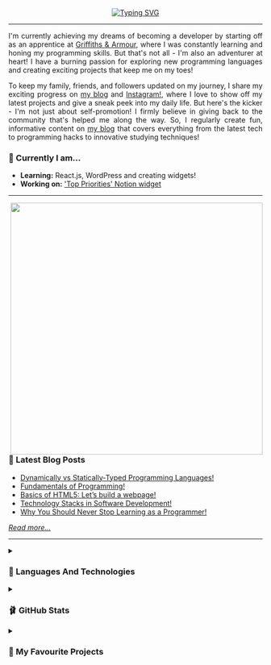 <!-- <p align="center">
  <img width=900 src="profile-banner-1.png" alt="Sublime's custom image"/>
</p> -->

<div align="center">
	<a href="https://git.io/typing-svg"><img src="https://readme-typing-svg.demolab.com?font=Lilita+One&size=25&pause=1000&color=F760AF&background=4543FF00&center=true&vCenter=true&width=435&lines=%F0%9F%8C%B7+Having+fun+programming!+%F0%9F%92%97" alt="Typing SVG" /></a>
</div>
<hr>

<p align="justify">
I'm currently achieving my dreams of becoming a developer by starting off as an apprentice at <a href="https://www.griffithsandarmour.com/">Griffiths & Armour</a>, where I was constantly learning and honing my programming skills. But that's not all - I'm also an adventurer at heart! I have a burning passion for exploring new programming languages and creating exciting projects that keep me on my toes! </p>

<p align="justify">To keep my family, friends, and followers updated on my journey, I share my exciting progress on <a href="https://izicodes.tumblr.com/">my blog</a> and <a href="https://instagram.com/_izicodes_">Instagram!</a>, where I love to show off my latest projects and give a sneak peek into my daily life. But here's the kicker - I'm not just about self-promotion! I firmly believe in giving back to the community that's helped me along the way. So, I regularly create fun, informative content on <a href="https://izicodes.tumblr.com/">my blog</a> that covers everything from the latest tech to programming hacks to innovative studying techniques!</p>

<h3>🌷 Currently I am...</h3>
<ul>
<li><b>Learning:</b> React.js, WordPress and creating widgets!</li>
<li><b>Working on:</b> <a href="https://github.com/izicodes/top-priorities" target="_blank" title="Link to the repo's page!">'Top Priorities' Notion widget</a></li>
</ul>
 
 -----
 
<img width=500 align="right" src="https://github-readme-stats.vercel.app/api?username=izicodes&ring_color=fff&bg_color=ffcae9&title_color=fff&text_color=9db4ee&hide_border=false&include_all_commits=false&count_private=true&hide=prs,contribs" />
<h3>🌸 Latest Blog Posts</h3>
<ul>
<li><a href="https://izicodes.tumblr.com/post/717026835870990336/dynamically-vs-statically-typed-programming">Dynamically vs Statically-Typed Programming Languages!</a></li>
<li><a href="https://izicodes.tumblr.com/post/711694806619963392/fundamentals-of-programming">Fundamentals of Programming!</a></li>
<li><a href="https://izicodes.tumblr.com/post/711058789559877632/basics-of-html5-lets-build-a-webpage">Basics of HTML5: Let’s build a webpage!</a></li>
<li><a href="https://izicodes.tumblr.com/post/710424609689862144/technology-stacks-in-software-development">Technology Stacks in Software Development!</a></li>
<li><a href="https://izicodes.tumblr.com/post/709792289937080320/why-you-should-never-stop-learning-as-a-programmer">Why You Should Never Stop Learning as a Programmer!</a></li>
</ul>
<a href="https://izicodes.tumblr.com/tagged/xc%3A%20programming%20blog%20post"><i>Read more...</i></a>

-----

<details>
	<summary><h3>🦩 Languages And Technologies</h3></summary>
<div align="center">
<h3>Web Development</h3>
<div>
	<img src="https://img.shields.io/badge/html5-%23E34F26.svg?style=for-the-badge&logo=html5&logoColor=white" alt="HTML badge"/>
	<img src="https://img.shields.io/badge/css3-%231572B6.svg?style=for-the-badge&logo=css3&logoColor=white" alt="CSS badge"/>
	<img src="https://img.shields.io/badge/javascript-%23323330.svg?style=for-the-badge&logo=javascript&logoColor=%23F7DF1E" alt="JavaScript badge"/> 
</div>

<h3>Programming Languages</h3>
<div>
	<img src="https://img.shields.io/badge/c%23-%23239120.svg?style=for-the-badge&logo=c-sharp&logoColor=white" alt="C# badge"/> 
	<img src="https://img.shields.io/badge/python-3670A0?style=for-the-badge&logo=python&logoColor=ffdd54" alt="Python badge"/>
	<img src="https://img.shields.io/badge/lua-%232C2D72.svg?style=for-the-badge&logo=lua&logoColor=white" alt="Lua badge"/>
</div>

<h3>Frameworks and Platforms</h3>
<div>
<img src="https://img.shields.io/badge/django-%23092E20.svg?style=for-the-badge&logo=django&logoColor=white" alt="Django badge"/>
  <img src="https://img.shields.io/badge/.NET-5C2D91?style=for-the-badge&logo=.net&logoColor=white" alt="Read"/>
  <img src="https://img.shields.io/badge/bootstrap-%23563D7C.svg?style=for-the-badge&logo=bootstrap&logoColor=white" alt="Read"	/>
  <img src="https://img.shields.io/badge/react-%2320232a.svg?style=for-the-badge&logo=react&logoColor=%2361DAFB" alt="React" title="React.js"	/>
</div>

<h3>Development Tools and Environments</h3>
<div>
 <img src="https://img.shields.io/badge/replit-667881?style=for-the-badge&logo=replit&logoColor=white" alt="Read"/> 
  <img src="https://img.shields.io/badge/Visual_Studio-5C2D91?style=for-the-badge&logo=visual%20studio&logoColor=white" alt="Read"/> 
  <img src="https://img.shields.io/badge/Visual_Studio_Code-0078D4?style=for-the-badge&logo=visual%20studio%20code&logoColor=white" alt="Read"/>
</div>

<h3>Database</h3>
<div>
	<img src="https://img.shields.io/badge/Microsoft%20SQL%20Sever-CC2927?style=for-the-badge&logo=microsoft%20sql%20server&logoColor=white" alt="Read"/> 
	<img src="https://img.shields.io/badge/mysql-%2300f.svg?style=for-the-badge&logo=mysql&logoColor=white" alt="Read"/> 
</div>

</div>
	
</details>

<details>
  <summary>
    <h3>🩰 GitHub Stats</h3>
   </summary>
  <br/>
  <div align="center">
    <a href="https://streak-stats.demolab.com?user=izicodes&hide_border=true&border_radius=12.7&date_format=j%2Fn%5B%2FY%5D&background=FFCAE9&border=EB545400&ring=FFFFFF&fire=45CDAA&currStreakNum=EB6499&currStreakLabel=EB6499&sideNums=EB6499&sideLabels=A195EB">
      <img  alt="izicodes's GitHub Stats" src="https://streak-stats.demolab.com?user=izicodes&hide_border=true&border_radius=12.7&date_format=j%2Fn%5B%2FY%5D&background=FFCAE9&border=EB545400&ring=FFFFFF&fire=45CDAA&currStreakNum=EB6499&currStreakLabel=EB6499&sideNums=EB6499&sideLabels=A195EB" />
    </a>
	 <a href="https://github.com/anuraghazra/github-readme-stats">
	 	<img height=195 alt="Izicodes's Top Languages" src="https://denvercoder1-github-readme-stats.vercel.app/api/top-langs/?username=izicodes&langs_count=8&layout=compact&theme=react&hide_border=true&border_radius=10.7&bg_color=ffcae9&text_color=9466ba&title_color=fff&icon_color=4d4036&hide=Jupyter%20Notebook,Roff" height="192px"/>
	</a>
  </div>
  
  <br>
  
   <div align="center">
  	<a href="https://github-profile-trophy.vercel.app/?username=izicodes&theme=moltack&no-frame=false&no-bg=false&margin-w=4">
		<img src="https://github-profile-trophy.vercel.app/?username=izicodes&theme=moltack&no-frame=false&no-bg=false&margin-w=4"/>
	</a>
  </div>
</details>

<details>

  <summary>
    <h3>🧁 My Favourite Projects</h3>
   </summary>
  <br/>
  <div align="center">
	  <a href="https://github.com/izicodes/top-priorities">
		<img src="https://github-readme-stats.vercel.app/api/pin/?username=izicodes&repo=top-priorities&bg_color=B4EE9D&title_color=fff&text_color=9db4eek"/>
	</a>
  	<a href="https://github.com/izicodes/TumblrTextTint">
		<img src="https://github-readme-stats.vercel.app/api/pin/?username=izicodes&repo=TumblrTextTint&bg_color=ffcae9&title_color=fff&text_color=9db4eek"/>
	</a>
	<a href="https://github.com/izicodes/CSharp-Console-Apps">
		<img src="https://github-readme-stats.vercel.app/api/pin/?username=izicodes&repo=CSharp-Console-Apps&bg_color=b986e6&title_color=fff&text_color=9db4eek"/>
	</a>
	<a href="https://github.com/izicodes/3Days1Project">
		<img src="https://github-readme-stats.vercel.app/api/pin/?username=izicodes&repo=3Days1Project&bg_color=9db4ee&title_color=fff&text_color=9db4eek"/>
	</a>
	
  </div>

</details>
